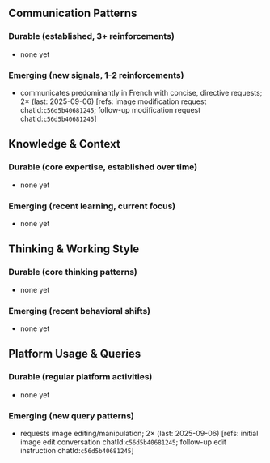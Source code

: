 ## Communication Patterns
### Durable (established, 3+ reinforcements)
- none yet

### Emerging (new signals, 1-2 reinforcements)
- communicates predominantly in French with concise, directive requests; 2× (last: 2025-09-06) [refs: image modification request chatId:`c56d5b40681245`; follow-up modification request chatId:`c56d5b40681245`]

## Knowledge & Context
### Durable (core expertise, established over time)
- none yet

### Emerging (recent learning, current focus)
- none yet

## Thinking & Working Style
### Durable (core thinking patterns)
- none yet

### Emerging (recent behavioral shifts)
- none yet

## Platform Usage & Queries
### Durable (regular platform activities)
- none yet

### Emerging (new query patterns)
- requests image editing/manipulation; 2× (last: 2025-09-06) [refs: initial image edit conversation chatId:`c56d5b40681245`; follow-up edit instruction chatId:`c56d5b40681245`]